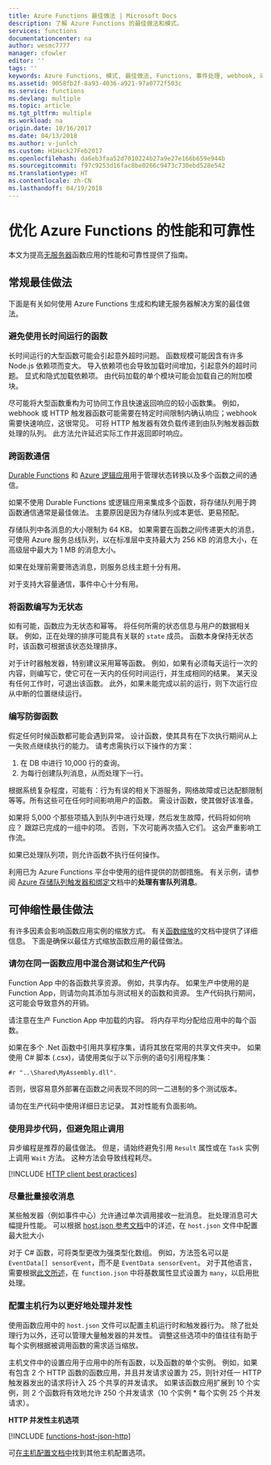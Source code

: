 ```yaml
---
title: Azure Functions 最佳做法 | Microsoft Docs
description: 了解 Azure Functions 的最佳做法和模式。
services: functions
documentationcenter: na
author: wesmc7777
manager: cfowler
editor: ''
tags: ''
keywords: Azure Functions, 模式, 最佳做法, Functions, 事件处理, webhook, 动态计算, 无服务体系结构
ms.assetid: 9058fb2f-8a93-4036-a921-97a0772f503c
ms.service: functions
ms.devlang: multiple
ms.topic: article
ms.tgt_pltfrm: multiple
ms.workload: na
origin.date: 10/16/2017
ms.date: 04/13/2018
ms.author: v-junlch
ms.custom: H1Hack27Feb2017
ms.openlocfilehash: da6eb3faa52d7010224b27a9e27e166b659e944b
ms.sourcegitcommit: f97c9253d16fac8be0266c9473c730ebd528e542
ms.translationtype: HT
ms.contentlocale: zh-CN
ms.lasthandoff: 04/19/2018
---
```

# <a name="optimize-the-performance-and-reliability-of-azure-functions"></a>优化 Azure Functions 的性能和可靠性

本文为提高[无服务器](https://azure.microsoft.com/overview/serverless-computing/)函数应用的性能和可靠性提供了指南。 

## <a name="general-best-practices"></a>常规最佳做法

下面是有关如何使用 Azure Functions 生成和构建无服务器解决方案的最佳做法。

### <a name="avoid-long-running-functions"></a>避免使用长时间运行的函数

长时间运行的大型函数可能会引起意外超时问题。 函数规模可能因含有许多 Node.js 依赖项而变大。 导入依赖项也会导致加载时间增加，引起意外的超时问题。 显式和隐式加载依赖项。 由代码加载的单个模块可能会加载自己的附加模块。  

尽可能将大型函数重构为可协同工作且快速返回响应的较小函数集。 例如，webhook 或 HTTP 触发器函数可能需要在特定时间限制内确认响应；webhook 需要快速响应，这很常见。 可将 HTTP 触发器有效负载传递到由队列触发器函数处理的队列。 此方法允许延迟实际工作并返回即时响应。


### <a name="cross-function-communication"></a>跨函数通信

[Durable Functions](durable-functions-overview.md) 和 [Azure 逻辑应用](../logic-apps/logic-apps-overview.md)用于管理状态转换以及多个函数之间的通信。

如果不使用 Durable Functions 或逻辑应用来集成多个函数，将存储队列用于跨函数通信通常是最佳做法。  主要原因是因为存储队列成本更低、更易预配。 

存储队列中各消息的大小限制为 64 KB。 如果需要在函数之间传递更大的消息，可使用 Azure 服务总线队列，以在标准层中支持最大为 256 KB 的消息大小，在高级层中最大为 1 MB 的消息大小。

如果在处理前需要筛选消息，则服务总线主题十分有用。

对于支持大容量通信，事件中心十分有用。


### <a name="write-functions-to-be-stateless"></a>将函数编写为无状态 

如有可能，函数应为无状态和幂等。 将任何所需的状态信息与用户的数据相关联。 例如，正在处理的排序可能具有关联的 `state` 成员。 函数本身保持无状态时，该函数可根据该状态处理排序。 

对于计时器触发器，特别建议采用幂等函数。 例如，如果有必须每天运行一次的内容，则编写它，使它可在一天内的任何时间运行，并生成相同的结果。 某天没有任何工作时，可退出该函数。 此外，如果未能完成以前的运行，则下次运行应从中断的位置继续运行。


### <a name="write-defensive-functions"></a>编写防御函数

假定任何时候函数都可能会遇到异常。 设计函数，使其具有在下次执行期间从上一失败点继续执行的能力。 请考虑需执行以下操作的方案：

1. 在 DB 中进行 10,000 行的查询。
2. 为每行创建队列消息，从而处理下一行。
 
根据系统复杂程度，可能有：行为有误的相关下游服务，网络故障或已达配额限制等等。所有这些可在任何时间影响用户的函数。 需设计函数，使其做好该准备。

如果将 5,000 个那些项插入到队列中进行处理，然后发生故障，代码将如何响应？ 跟踪已完成的一组中的项。 否则，下次可能再次插入它们。 这会严重影响工作流。 

如果已处理队列项，则允许函数不执行任何操作。

利用已为 Azure Functions 平台中使用的组件提供的防御措施。 有关示例，请参阅 [Azure 存储队列触发器和绑定](functions-bindings-storage-queue.md#trigger---poison-messages)文档中的**处理有害队列消息**。 

## <a name="scalability-best-practices"></a>可伸缩性最佳做法

有许多因素会影响函数应用实例的缩放方式。 有关[函数缩放](functions-scale.md)的文档中提供了详细信息。  下面是确保以最佳方式缩放函数应用的最佳做法。

### <a name="dont-mix-test-and-production-code-in-the-same-function-app"></a>请勿在同一函数应用中混合测试和生产代码

Function App 中的各函数共享资源。 例如，共享内存。 如果生产中使用的是 Function App，则请勿向其添加与测试相关的函数和资源。 生产代码执行期间，这可能会导致意外的开销。

请注意在生产 Function App 中加载的内容。 将内存平均分配给应用中的每个函数。

如果在多个 .Net 函数中引用共享程序集，请将其放在常用的共享文件夹中。 如果使用 C# 脚本 (.csx)，请使用类似于以下示例的语句引用程序集： 

    #r "..\Shared\MyAssembly.dll". 

否则，很容易意外部署在函数之间表现不同的同一二进制的多个测试版本。

请勿在生产代码中使用详细日志记录。 其对性能有负面影响。

### <a name="use-async-code-but-avoid-blocking-calls"></a>使用异步代码，但避免阻止调用

异步编程是推荐的最佳做法。 但是，请始终避免引用 `Result` 属性或在 `Task` 实例上调用 `Wait` 方法。 这种方法会导致线程耗尽。

[!INCLUDE [HTTP client best practices](../../includes/functions-http-client-best-practices.md)]

### <a name="receive-messages-in-batch-whenever-possible"></a>尽量批量接收消息

某些触发器（例如事件中心）允许通过单次调用接收一批消息。  批处理消息可大幅提升性能。  可以根据 [host.json 参考文档](functions-host-json.md)中的详述，在 `host.json` 文件中配置最大批大小

对于 C# 函数，可将类型更改为强类型化数组。  例如，方法签名可以是 `EventData[] sensorEvent`，而不是 `EventData sensorEvent`。  对于其他语言，需要根据[此文所述](https://github.com/Azure/azure-webjobs-sdk-templates/blob/df94e19484fea88fc2c68d9f032c9d18d860d5b5/Functions.Templates/Templates/EventHubTrigger-JavaScript/function.json#L10)，在 `function.json` 中将基数属性显式设置为 `many`，以启用批处理。

### <a name="configure-host-behaviors-to-better-handle-concurrency"></a>配置主机行为以更好地处理并发性

使用函数应用中的 `host.json` 文件可以配置主机运行时和触发器行为。  除了批处理行为以外，还可以管理大量触发器的并发性。  调整这些选项中的值往往有助于每个实例根据被调用函数的需求适当缩放。

主机文件中的设置应用于应用中的所有函数，以及函数的单个实例。 例如，如果有包含 2 个 HTTP 函数的函数应用，并且并发请求设置为 25，则针对任一 HTTP 触发器发出的请求将计入 25 个共享的并发请求。  如果该函数应用扩展到 10 个实例，则 2 个函数将有效地允许 250 个并发请求（10 个实例 * 每个实例 25 个并发请求）。

**HTTP 并发性主机选项**

[!INCLUDE [functions-host-json-http](../../includes/functions-host-json-http.md)]

可[在主机配置文档中](functions-host-json.md)找到其他主机配置选项。

